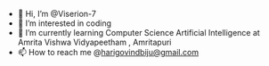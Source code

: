 - 👋 Hi, I’m @Viserion-7
- 👀 I’m interested in coding
- 🌱 I’m currently learning Computer Science Artificial Intelligence at Amrita Vishwa Vidyapeetham , Amritapuri
- 📫 How to reach me @harigovindbiju@gmail.com

<!---
Viserion-7/Viserion-7 is a ✨ special ✨ repository because its `README.md` (this file) appears on your GitHub profile.
You can click the Preview link to take a look at your changes.
--->
